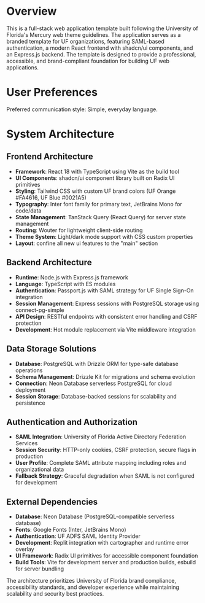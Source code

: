 # Overview

This is a full-stack web application template built following the University of Florida's Mercury web theme guidelines. The application serves as a branded template for UF organizations, featuring SAML-based authentication, a modern React frontend with shadcn/ui components, and an Express.js backend. The template is designed to provide a professional, accessible, and brand-compliant foundation for building UF web applications.

# User Preferences

Preferred communication style: Simple, everyday language.

# System Architecture

## Frontend Architecture
- **Framework**: React 18 with TypeScript using Vite as the build tool
- **UI Components**: shadcn/ui component library built on Radix UI primitives
- **Styling**: Tailwind CSS with custom UF brand colors (UF Orange #FA4616, UF Blue #0021A5)
- **Typography**: Inter font family for primary text, JetBrains Mono for code/data
- **State Management**: TanStack Query (React Query) for server state management
- **Routing**: Wouter for lightweight client-side routing
- **Theme System**: Light/dark mode support with CSS custom properties
- **Layout**: confine all new ui features to the "main" section

## Backend Architecture
- **Runtime**: Node.js with Express.js framework
- **Language**: TypeScript with ES modules
- **Authentication**: Passport.js with SAML strategy for UF Single Sign-On integration
- **Session Management**: Express sessions with PostgreSQL storage using connect-pg-simple
- **API Design**: RESTful endpoints with consistent error handling and CSRF protection
- **Development**: Hot module replacement via Vite middleware integration

## Data Storage Solutions
- **Database**: PostgreSQL with Drizzle ORM for type-safe database operations
- **Schema Management**: Drizzle Kit for migrations and schema evolution
- **Connection**: Neon Database serverless PostgreSQL for cloud deployment
- **Session Storage**: Database-backed sessions for scalability and persistence

## Authentication and Authorization
- **SAML Integration**: University of Florida Active Directory Federation Services
- **Session Security**: HTTP-only cookies, CSRF protection, secure flags in production
- **User Profile**: Complete SAML attribute mapping including roles and organizational data
- **Fallback Strategy**: Graceful degradation when SAML is not configured for development

## External Dependencies
- **Database**: Neon Database (PostgreSQL-compatible serverless database)
- **Fonts**: Google Fonts (Inter, JetBrains Mono)
- **Authentication**: UF ADFS SAML Identity Provider
- **Development**: Replit integration with cartographer and runtime error overlay
- **UI Framework**: Radix UI primitives for accessible component foundation
- **Build Tools**: Vite for development server and production builds, esbuild for server bundling

The architecture prioritizes University of Florida brand compliance, accessibility standards, and developer experience while maintaining scalability and security best practices.